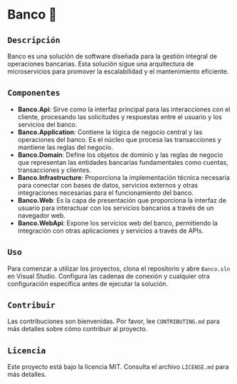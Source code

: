 # Banco 💎

## `Descripción`
Banco es una solución de software diseñada para la gestión integral de operaciones bancarias. Esta solución sigue una arquitectura de microservicios para promover la escalabilidad y el mantenimiento eficiente.

## `Componentes`

- **Banco.Api**: Sirve como la interfaz principal para las interacciones con el cliente, procesando las solicitudes y respuestas entre el usuario y los servicios del banco.
- **Banco.Application**: Contiene la lógica de negocio central y las operaciones del banco. Es el núcleo que procesa las transacciones y mantiene las reglas del negocio.
- **Banco.Domain**: Define los objetos de dominio y las reglas de negocio que representan las entidades bancarias fundamentales como cuentas, transacciones y clientes.
- **Banco.Infrastructure**: Proporciona la implementación técnica necesaria para conectar con bases de datos, servicios externos y otras integraciones necesarias para el funcionamiento del banco.
- **Banco.Web**: Es la capa de presentación que proporciona la interfaz de usuario para interactuar con los servicios bancarios a través de un navegador web.
- **Banco.WebApi**: Expone los servicios web del banco, permitiendo la integración con otras aplicaciones y servicios a través de APIs.

## `Uso`
Para comenzar a utilizar los proyectos, clona el repositorio y abre `Banco.sln` en Visual Studio. Configura las cadenas de conexión y cualquier otra configuración específica antes de ejecutar la solución.

## `Contribuir`
Las contribuciones son bienvenidas. Por favor, lee `CONTRIBUTING.md` para más detalles sobre cómo contribuir al proyecto.

## `Licencia`
Este proyecto está bajo la licencia MIT. Consulta el archivo `LICENSE.md` para más detalles.
